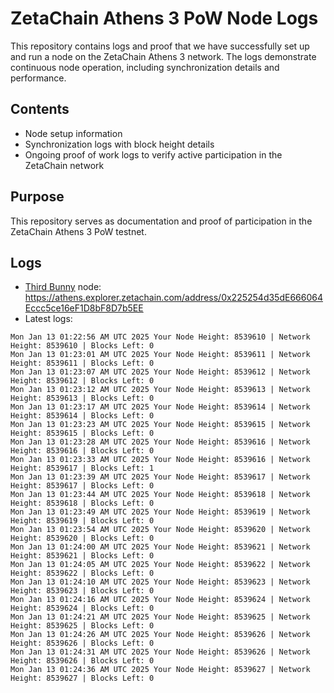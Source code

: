# ZetaChain Athens 3 PoW Node Logs
This repository contains logs and proof that we have successfully set up and run a node on the ZetaChain Athens 3 network. The logs demonstrate continuous node operation, including synchronization details and performance.

## Contents
- Node setup information
- Synchronization logs with block height details
- Ongoing proof of work logs to verify active participation in the ZetaChain network

## Purpose
This repository serves as documentation and proof of participation in the ZetaChain Athens 3 PoW testnet.

## Logs

- [Third Bunny](https://thirdbunny.xyz/) node: https://athens.explorer.zetachain.com/address/0x225254d35dE666064Eccc5ce16eF1D8bF8D7b5EE
- Latest logs:
```
Mon Jan 13 01:22:56 AM UTC 2025 Your Node Height: 8539610 | Network Height: 8539610 | Blocks Left: 0
Mon Jan 13 01:23:01 AM UTC 2025 Your Node Height: 8539611 | Network Height: 8539611 | Blocks Left: 0
Mon Jan 13 01:23:07 AM UTC 2025 Your Node Height: 8539612 | Network Height: 8539612 | Blocks Left: 0
Mon Jan 13 01:23:12 AM UTC 2025 Your Node Height: 8539613 | Network Height: 8539613 | Blocks Left: 0
Mon Jan 13 01:23:17 AM UTC 2025 Your Node Height: 8539614 | Network Height: 8539614 | Blocks Left: 0
Mon Jan 13 01:23:23 AM UTC 2025 Your Node Height: 8539615 | Network Height: 8539615 | Blocks Left: 0
Mon Jan 13 01:23:28 AM UTC 2025 Your Node Height: 8539616 | Network Height: 8539616 | Blocks Left: 0
Mon Jan 13 01:23:33 AM UTC 2025 Your Node Height: 8539616 | Network Height: 8539617 | Blocks Left: 1
Mon Jan 13 01:23:39 AM UTC 2025 Your Node Height: 8539617 | Network Height: 8539617 | Blocks Left: 0
Mon Jan 13 01:23:44 AM UTC 2025 Your Node Height: 8539618 | Network Height: 8539618 | Blocks Left: 0
Mon Jan 13 01:23:49 AM UTC 2025 Your Node Height: 8539619 | Network Height: 8539619 | Blocks Left: 0
Mon Jan 13 01:23:54 AM UTC 2025 Your Node Height: 8539620 | Network Height: 8539620 | Blocks Left: 0
Mon Jan 13 01:24:00 AM UTC 2025 Your Node Height: 8539621 | Network Height: 8539621 | Blocks Left: 0
Mon Jan 13 01:24:05 AM UTC 2025 Your Node Height: 8539622 | Network Height: 8539622 | Blocks Left: 0
Mon Jan 13 01:24:10 AM UTC 2025 Your Node Height: 8539623 | Network Height: 8539623 | Blocks Left: 0
Mon Jan 13 01:24:16 AM UTC 2025 Your Node Height: 8539624 | Network Height: 8539624 | Blocks Left: 0
Mon Jan 13 01:24:21 AM UTC 2025 Your Node Height: 8539625 | Network Height: 8539625 | Blocks Left: 0
Mon Jan 13 01:24:26 AM UTC 2025 Your Node Height: 8539626 | Network Height: 8539626 | Blocks Left: 0
Mon Jan 13 01:24:31 AM UTC 2025 Your Node Height: 8539626 | Network Height: 8539626 | Blocks Left: 0
Mon Jan 13 01:24:36 AM UTC 2025 Your Node Height: 8539627 | Network Height: 8539627 | Blocks Left: 0
```
